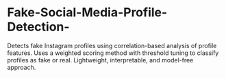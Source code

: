# Fake-Social-Media-Profile-Detection-
Detects fake Instagram profiles using correlation-based analysis of profile features. Uses a weighted scoring method with threshold tuning to classify profiles as fake or real. Lightweight, interpretable, and model-free approach.

